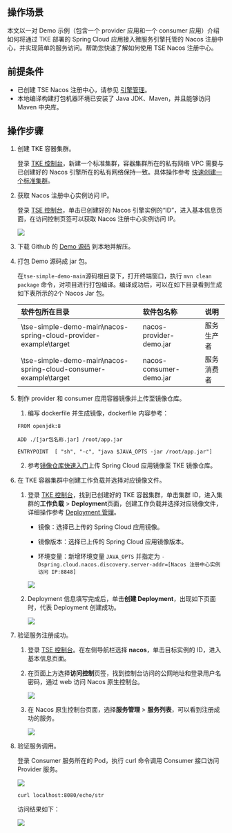 ## 操作场景

本文以一对 Demo 示例（包含一个 provider 应用和一个 consumer 应用）介绍如何将通过 TKE 部署的 Spring Cloud 应用接入微服务引擎托管的 Nacos 注册中心，并实现简单的服务访问。帮助您快速了解如何使用 TSE Nacos 注册中心。



## 前提条件

- 已创建 TSE Nacos 注册中心，请参见 [引擎管理](https://cloud.tencent.com/document/product/1364/63997)。
- 本地编译构建打包机器环境已安装了 Java JDK、Maven，并且能够访问 Maven 中央库。



## 操作步骤

1. 创建 TKE 容器集群。

   登录 [TKE 控制台](https://console.cloud.tencent.com/tke2/cluster)，新建一个标准集群，容器集群所在的私有网络 VPC 需要与已创建好的 Nacos 引擎所在的私有网络保持一致。具体操作参考 [快速创建一个标准集群](https://cloud.tencent.com/document/product/457/54231)。

2. 获取 Nacos 注册中心实例访问 IP。

   登录 [TSE 控制台](https://console.cloud.tencent.com/tse)，单击已创建好的 Nacos 引擎实例的“ID”，进入基本信息页面，在访问控制页签可以获取 Nacos 注册中心实例访问 IP。

   ![](https://qcloudimg.tencent-cloud.cn/raw/e9a4b2e4430d337c153abc09a6bccf32.png)

3. 下载 Github 的 [Demo 源码](https://github.com/tencentyun/tse-simple-demo) 到本地并解压。

4. 打包 Demo 源码成 jar 包。

   在`tse-simple-demo-main`源码根目录下，打开终端窗口，执行 `mvn clean package` 命令，对项目进行打包编译。编译成功后，可以在如下目录看到生成如下表所示的2个 Nacos  Jar 包。

   | 软件包所在目录                                               | 软件包名称              | 说明       |
   | :----------------------------------------------------------- | :---------------------- | :--------- |
   | \tse-simple-demo-main\nacos-spring-cloud-provider-example\target | nacos-provider-demo.jar | 服务生产者 |
   | \tse-simple-demo-main\nacos-spring-cloud-consumer-example\target | nacos-consumer-demo.jar | 服务消费者 |

5. 制作 provider 和 consumer 应用容器镜像并上传至镜像仓库。

   1. 编写 dockerfile 并生成镜像，dockerfile 内容参考：

     ```shell
   FROM openjdk:8
    
   ADD ./[jar包名称.jar] /root/app.jar
       
   ENTRYPOINT  [ "sh", "-c", "java $JAVA_OPTS -jar /root/app.jar"]
     ```

   2. 参考[镜像仓库快速入门](https://cloud.tencent.com/document/product/1141/63910)上传 Spring Cloud 应用镜像至 TKE 镜像仓库。

6. 在 TKE 容器集群中创建工作负载并选择对应镜像文件。

   1. 登录 [TKE 控制台](https://console.cloud.tencent.com/tke2/cluster)，找到已创建好的 TKE 容器集群，单击集群 ID，进入集群的**工作负载** >  **Deployment**页面，创建工作负载并选择对应镜像文件，详细操作参考 [Deployment 管理](https://cloud.tencent.com/document/product/457/31705)。

      - 镜像：选择已上传的 Spring Cloud 应用镜像。

      - 镜像版本：选择已上传的 Spring Cloud 应用镜像版本。
      - 环境变量：新增环境变量 `JAVA_OPTS` 并指定为 `-Dspring.cloud.nacos.discovery.server-addr=[Nacos 注册中心实例访问 IP:8848] `

      ![](https://qcloudimg.tencent-cloud.cn/raw/98548ec6884fa0a2a8eb99cad00b41f6.png)

   2. Deployment 信息填写完成后，单击**创建 Deployment**，出现如下页面时，代表 Deployment 创建成功。

      ![](https://qcloudimg.tencent-cloud.cn/raw/ad305cc2cd6ea3d7af3aa3c5cab2e1b3.png)


7. 验证服务注册成功。

   1. 登录 [TSE 控制台](https://console.cloud.tencent.com/tse)。在左侧导航栏选择 **nacos**，单击目标实例的 ID，进入基本信息页面。

   2. 在页面上方选择**访问控制**页签，找到控制台访问的公网地址和登录用户名密码，通过 web 访问 Nacos 原生控制台。

      ![](https://qcloudimg.tencent-cloud.cn/raw/c23a003df4bf59c8ae9dc47bc319a169.png)

   3. 在 Nacos 原生控制台页面，选择**服务管理** > **服务列表**，可以看到注册成功的服务。

      ![](https://qcloudimg.tencent-cloud.cn/raw/478abd75daf46d19f81e257dcd42f94b.png)

8. 验证服务调用。

   登录 Consumer 服务所在的 Pod，执行 curl 命令调用 Consumer 接口访问 Provider 服务。

   ![](https://qcloudimg.tencent-cloud.cn/raw/9c9c3c128c826a647260d02d0fda14b8.png)

   ```
   curl localhost:8080/echo/str
   ```

   访问结果如下：

   ![](https://qcloudimg.tencent-cloud.cn/raw/e7c8e7fcbf51d6e3ed5b0a6669b0e765.png)





